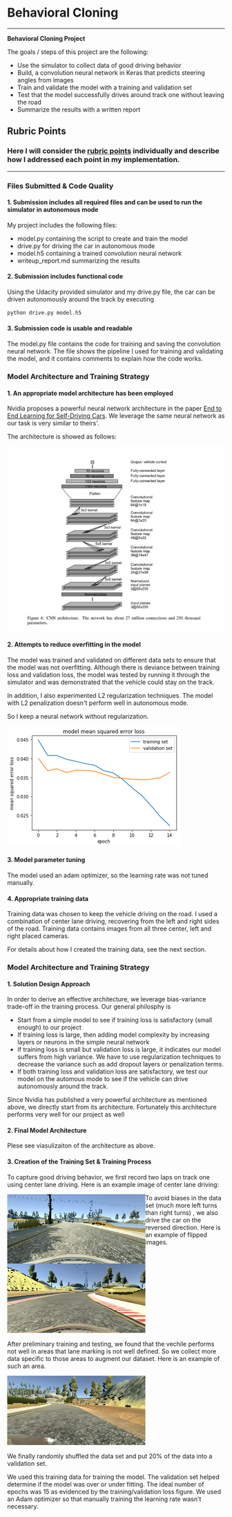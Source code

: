 # **Behavioral Cloning** 

---

**Behavioral Cloning Project**

The goals / steps of this project are the following:
* Use the simulator to collect data of good driving behavior
* Build, a convolution neural network in Keras that predicts steering angles from images
* Train and validate the model with a training and validation set
* Test that the model successfully drives around track one without leaving the road
* Summarize the results with a written report

## Rubric Points
### Here I will consider the [rubric points](https://review.udacity.com/#!/rubrics/432/view) individually and describe how I addressed each point in my implementation.  

---
### Files Submitted & Code Quality

#### 1. Submission includes all required files and can be used to run the simulator in autonomous mode

My project includes the following files:
* model.py containing the script to create and train the model
* drive.py for driving the car in autonomous mode
* model.h5 containing a trained convolution neural network 
* writeup_report.md summarizing the results

#### 2. Submission includes functional code
Using the Udacity provided simulator and my drive.py file, the car can be driven autonomously around the track by executing 
```sh
python drive.py model.h5
```

#### 3. Submission code is usable and readable

The model.py file contains the code for training and saving the convolution neural network. The file shows the pipeline I used for training and validating the model, and it contains comments to explain how the code works.

### Model Architecture and Training Strategy

#### 1. An appropriate model architecture has been employed

Nvidia proposes a powerful neural network architecture in the paper [End to End Learning for Self-Driving Cars](https://images.nvidia.com/content/tegra/automotive/images/2016/solutions/pdf/end-to-end-dl-using-px.pdf). We leverage the same neural network as our task is very similar to theirs'.

The architecture is showed as follows:

<img src = "https://github.com/wenbo5565/appliedproject_behavioralcloning/blob/master/image/cnn.JPG" height=30%>

#### 2. Attempts to reduce overfitting in the model

The model was trained and validated on different data sets to ensure that the model was not overfitting. Although there is deviance between training loss and validation loss, the model was tested by running it through the simulator and was demonstrated that the vehicle could stay on the track.

In addition, I also experimented L2 regularization techniques. The model with L2 penalization doesn't perform well in autonomous mode.

So I keep a neural network without regularization.

<img src="https://github.com/wenbo5565/appliedproject_behavioralcloning/blob/master/image/loss.png">

#### 3. Model parameter tuning

The model used an adam optimizer, so the learning rate was not tuned manually.

#### 4. Appropriate training data

Training data was chosen to keep the vehicle driving on the road. I used a combination of center lane driving, recovering from the left and right sides of the road. Training data contains images from all three center, left and right placed cameras.

For details about how I created the training data, see the next section. 

### Model Architecture and Training Strategy

#### 1. Solution Design Approach

In order to derive an effective architecture, we leverage bias-variance trade-off in the training process. Our general philosphy is

 * Start from a simple model to see if training loss is satisfactory (small enough) to our project
 * If training loss is large, then adding model complexity by increasing layers or neurons in the simple neural network
 * If training loss is small but validation loss is large, it indicates our model suffers from high variance. We have to use regularization techniques to decrease the variance such as add dropout layers or penalization terms.
 * If both training loss and validation loss are satisfactory, we test our model on the automous mode to see if the vehicle can drive autonomously around the track.

Since Nvidia has published a very powerful architecture as mentioned above, we directly start from its architecture. Fortunately this architecture performs very well for our project as well

#### 2. Final Model Architecture

Plese see viasulizaiton of the architecture as above.

#### 3. Creation of the Training Set & Training Process

To capture good driving behavior, we first record two laps on track one using center lane driving. Here is an example image of center lane driving:

<img align="left" src ="https://github.com/wenbo5565/appliedproject_behavioralcloning/blob/master/image/center1.jpg">

To avoid biases in the data set (much more left turns than right turns) , we also drive the car on the reversed direction. Here is an example of flipped images.

<img src ="https://github.com/wenbo5565/appliedproject_behavioralcloning/blob/master/image/reverse.jpg">


After preliminary training and testing, we found that the vechile performs not well in areas that lane marking is not well defined. So we collect more data specific to those areas to augment our dataset. Here is an example of such an area.

<img src ="https://github.com/wenbo5565/appliedproject_behavioralcloning/blob/master/image/unclearmarking.jpg">

We finally randomly shuffled the data set and put 20% of the data into a validation set. 

We used this training data for training the model. The validation set helped determine if the model was over or under fitting. The ideal number of epochs was 15 as evidenced by the training/validation loss figure. We used an Adam optimizer so that manually training the learning rate wasn't necessary.

